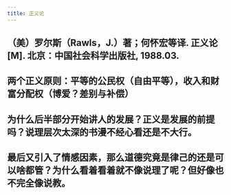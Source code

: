 ```yaml
---
title: 正义论
---
```


## （美）罗尔斯（Rawls，J.）著；何怀宏等译. 正义论[M]. 北京：中国社会科学出版社, 1988.03.
## 两个正义原则：平等的公民权（自由平等），收入和财富分配权（博爱？差别与补偿）
## 为什么后半部分开始讲人的发展？正义是发展的前提吗？说理层次太深的书漫不经心看还是不大行。
## 最后又引入了情感因素，那么道德究竟是律己的还是可以啥都管？为什么看着看着就不像说理了呢？但好像也不完全像说教。
